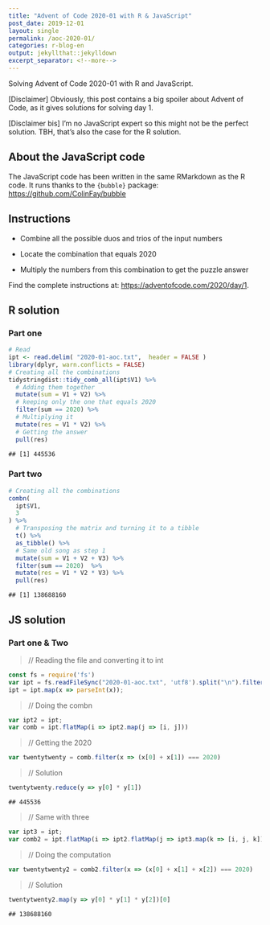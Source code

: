 ```yaml
---
title: "Advent of Code 2020-01 with R & JavaScript"
post_date: 2019-12-01
layout: single
permalink: /aoc-2020-01/
categories: r-blog-en
output: jekyllthat::jekylldown
excerpt_separator: <!--more-->
---
```


Solving Advent of Code 2020-01 with R and JavaScript.

\[Disclaimer\] Obviously, this post contains a big spoiler about Advent
of Code, as it gives solutions for solving day 1.

\[Disclaimer bis\] I’m no JavaScript expert so this might not be the
perfect solution. TBH, that’s also the case for the R solution.

## About the JavaScript code

The JavaScript code has been written in the same RMarkdown as the R
code. It runs thanks to the `{bubble}` package:
<https://github.com/ColinFay/bubble>

## Instructions

  - Combine all the possible duos and trios of the input numbers

  - Locate the combination that equals 2020

  - Multiply the numbers from this combination to get the puzzle answer

Find the complete instructions at:
<https://adventofcode.com/2020/day/1>.

## R solution

### Part one

``` r
# Read
ipt <- read.delim( "2020-01-aoc.txt",  header = FALSE )
library(dplyr, warn.conflicts = FALSE)
# Creating all the combinations
tidystringdist::tidy_comb_all(ipt$V1) %>%
  # Adding them together
  mutate(sum = V1 + V2) %>%
  # keeping only the one that equals 2020
  filter(sum == 2020) %>%
  # Multiplying it
  mutate(res = V1 * V2) %>%
  # Getting the answer
  pull(res)
```

    ## [1] 445536

### Part two

``` r
# Creating all the combinations
combn(
  ipt$V1, 
  3
) %>% 
  # Transposing the matrix and turning it to a tibble
  t() %>%
  as_tibble() %>%
  # Same old song as step 1
  mutate(sum = V1 + V2 + V3) %>%
  filter(sum == 2020)  %>%
  mutate(res = V1 * V2 * V3) %>%
  pull(res)
```

    ## [1] 138688160

## JS solution

### Part one & Two

> // Reading the file and converting it to int

``` javascript
const fs = require('fs')
var ipt = fs.readFileSync("2020-01-aoc.txt", 'utf8').split("\n").filter(x => x.length != 0);
ipt = ipt.map(x => parseInt(x));
```

> // Doing the combn

``` javascript
var ipt2 = ipt;
var comb = ipt.flatMap(i => ipt2.map(j => [i, j]))
```

> // Getting the 2020

``` javascript
var twentytwenty = comb.filter(x => (x[0] + x[1]) === 2020)
```

> // Solution

``` javascript
twentytwenty.reduce(y => y[0] * y[1])
```

    ## 445536

> // Same with three

``` javascript
var ipt3 = ipt;
var comb2 = ipt.flatMap(i => ipt2.flatMap(j => ipt3.map(k => [i, j, k])));
```

> // Doing the computation

``` javascript
var twentytwenty2 = comb2.filter(x => (x[0] + x[1] + x[2]) === 2020)
```

> // Solution

``` javascript
twentytwenty2.map(y => y[0] * y[1] * y[2])[0]
```

    ## 138688160
